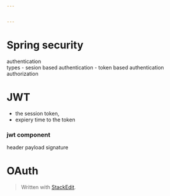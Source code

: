 ```yaml
---


---
```


<h1 id="spring-security">Spring security</h1>
<p>authentication<br>
types - sesion based authentication - token based authentication<br>
authorization</p>
<h1 id="jwt">JWT</h1>
<ul>
<li>the session token,</li>
<li>expiery time to the token</li>
</ul>
<h3 id="jwt-component">jwt component</h3>
<p>header payload signature</p>
<h1 id="oauth">OAuth</h1>
<blockquote>
<p>Written with <a href="https://stackedit.io/">StackEdit</a>.</p>
</blockquote>

